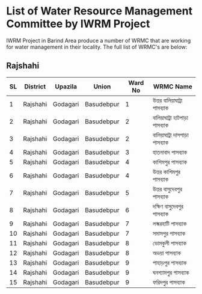 # List of Water Resource Management Committee by IWRM Project

IWRM Project in Barind Area produce a number of WRMC that are working for water management in their locality. 
The full list of WRMC's are below: 

## Rajshahi 

| SL | District | Upazila | Union | Ward No | WRMC Name |
|----------------|---------------|----------------|--------------|--------------|--------------|
|1| Rajshahi|Godagari|Basudebpur |1 | উত্তর বালিয়াঘাট্রা পাসব্যাক|
|2|Rajshahi |Godagari|Basudebpur|2|বালিয়াঘাট্রা হাটপাড়া পাসব্যাক|
|3|Rajshahi |Godagari|Basudebpur|2|বালিয়াঘাট্রা দাসপাড়া পাসব্যাক|
|4|Rajshahi |Godagari|Basudebpur|3|হাতনাবাদ পাসব্যাক|
|5|Rajshahi |Godagari|Basudebpur|4|কাশিমপুর পাসব্যাক |
|6|Rajshahi |Godagari|Basudebpur|4|উত্তর কাশিমপুর পাসব্যাক |
|7|Rajshahi |Godagari|Basudebpur|5|উত্তর বাসুদেবপুর পাসব্যাক |
|8|Rajshahi |Godagari|Basudebpur|6|দক্ষিণ বাসুদেবপুর পাসব্যাক |
|9|Rajshahi |Godagari|Basudebpur|7|লস্করহাটি পাসব্যাক |
|10|Rajshahi |Godagari|Basudebpur|7|সমাসপুর পাসব্যাক |
|11|Rajshahi |Godagari|Basudebpur|8|ডোমকুলী পাসব্যাক |
|12|Rajshahi |Godagari|Basudebpur|8|অভয়া পাসব্যাক |
|13|Rajshahi |Godagari|Basudebpur|9|পাহাড়পুর পাসব্যাক |
|14|Rajshahi |Godagari|Basudebpur|9|ঘনশ্যামপুর পাসব্যাক |
|15|Rajshahi |Godagari|Basudebpur|9|ফরিদপুর পাসব্যাক |


